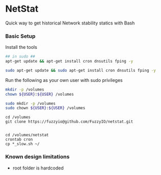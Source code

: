 # NetStat
Quick way to get historical Network stability statics with Bash

### Basic Setup

Install the tools
```bash
## in sudo ##
apt-get update && apt-get install cron dnsutils fping -y

sudo apt-get update && sudo apt-get install cron dnsutils fping -y
```
Run the following as your own user with sudo privileges
```bash
mkdir -p /volumes
chown ${USER}:${USER} /volumes

sudo mkdir -p /volumes
sudo chown ${USER}:${USER} /volumes
```

```
cd /volumes
git clone https://fuzzyio@github.com/FuzzyIO/netstat.git 


cd /volumes/netstat
crontab cron
cp *_slow.sh ~/
```

### Known design limitations
* root folder is hardcoded 

